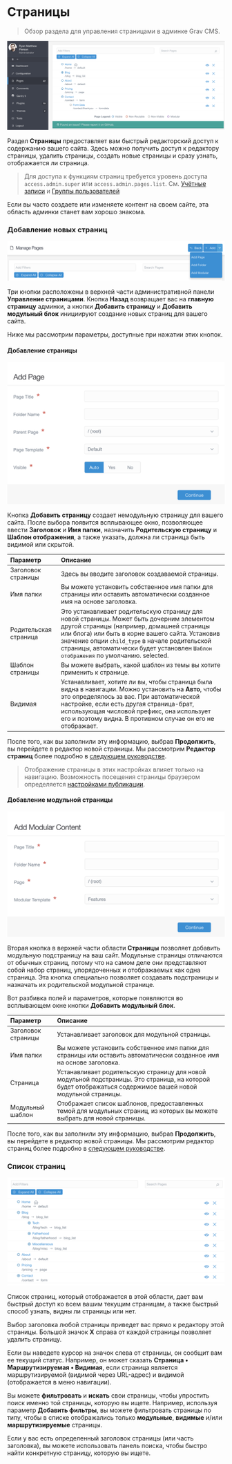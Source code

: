 # Страницы

> Обзор раздела для управления страницами в админке Grav CMS.

![Страницы](pages.png)

Раздел **Страницы** предоставляет вам быстрый редакторский доступ к содержанию вашего сайта. Здесь можно получить доступ к редактору страницы, удалить страницы, создать новые страницы и сразу узнать, отображается ли страница.

> Для доступа к функциям страниц требуется уровень доступа `access.admin.super` или `access.admin.pages.list`. См. [Учётные записи](/05.admin-panel/03.accounts/01.users/index) и [Группы пользователей](/05.admin-panel/03.accounts/02.groups/index)

Если вы часто создаете или изменяете контент на своем сайте, эта область админки станет вам хорошо знакома.

### Добавление новых страниц

![Страницы](add.png)

Три кнопки расположены в верхней части административной панели **Управление страницами**. Кнопка **Назад** возвращает вас на **главную страницу** админки, а кнопки **Добавить страницу** и **Добавить модульный блок** инициируют создание новых страниц для вашего сайта.

Ниже мы рассмотрим параметры, доступные при нажатии этих кнопок.

#### Добавление страницы

![Страницы](add2.png)

Кнопка **Добавить страницу** создает немодульную страницу для вашего сайта. После выбора появится всплывающее окно, позволяющее ввести **Заголовок** и **Имя папки**, назначить **Родительскую страницу** и **Шаблон отображения**, а также указать, должна ли страница быть видимой или скрытой.


| Параметр              | Описание                                                                                                              |
| :-----                | :-----                                                                                                                |
| Заголовок страницы    | Здесь вы вводите заголовок создаваемой страницы.                                                                      |
| Имя папки             | Вы можете установить собственное имя папки для страницы или оставить автоматически созданное имя на основе заголовка. |
| Родительская страница | Это устанавливает родительскую страницу для новой страницы. Может быть дочерним элементом другой страницы (например, домашней страницы или блога) или быть в корне вашего сайта. Установив значение опции `child_type` в начале родительской страницы, автоматически будет установлен `Шаблон отображения` по умолчанию. selected.                                                                                                                                       |
| Шаблон страницы       | Вы можете выбрать, какой шаблон из темы вы хотите применить к странице.                                               |
| Видимая               | Устанавливает, хотите ли вы, чтобы страница была видна в навигации. Можно установить на **Авто**, чтобы это определялось за вас. При автоматической настройке, если есть другая страница-брат, использующая числовой префикс, она использует его и поэтому видна. В противном случае он его не отображает.          |


После того, как вы заполнили эту информацию, выбрав **Продолжить**, вы перейдете в редактор новой страницы. Мы рассмотрим **Редактор страниц** более подробно в [следующем руководстве](05.admin-panel/03.page/01.editor/index).

> Отображение страницы в этих настройках влияет только на навигацию. Возможность посещения страницы браузером определяется [настройками публикации](/02.content/02.headers/index?id=Статус-публикации).

#### Добавление модульной страницы

![Страницы](add3.png)

Вторая кнопка в верхней части области **Страницы** позволяет добавить модульную подстраницу на ваш сайт. Модульные страницы отличаются от обычных страниц, потому что на самом деле они представляют собой набор страниц, упорядоченных и отображаемых как одна страница. Эта кнопка специально позволяет создавать подстраницы и назначать их родительской модульной странице.

Вот разбивка полей и параметров, которые появляются во всплывающем окне кнопки **Добавить модульный блок**.


| Параметр           | Описание                                                                                                                                                    |
| :-----             | :-----                                                                                                                                                      |
| Заголовок страницы | Устанавливает заголовок для модульной страницы.                                                                                                             |
| Имя папки          | Вы можете установить собственное имя папки для страницы или оставить автоматически созданное имя на основе заголовка.                                       |
| Страница           | Устанавливает родительскую страницу для новой модульной подстраницы. Это страница, на которой будет отображаться содержимое вашей новой модульной страницы. |
| Модульный шаблон   | Отображает список шаблонов, предоставленных темой для модульных страниц, из которых вы можете выбрать для новой страницы.                                   |


После того, как вы заполнили эту информацию, выбрав **Продолжить**, вы перейдете в редактор новой страницы. Мы рассмотрим редактор страниц более подробно в [следующем руководстве](05.admin-panel/03.page/01.editor/index).

### Список страниц

![Страницы](pages2.png)

Список страниц, который отображается в этой области, дает вам быстрый доступ ко всем вашим текущим страницам, а также быстрый способ узнать, видны ли страницы или нет.

Выбор заголовка любой страницы приведет вас прямо к редактору этой страницы. Большой значок **X** справа от каждой страницы позволяет удалить страницу.

Если вы наведете курсор на значок слева от страницы, он сообщит вам ее текущий статус. Например, он может сказать **Страница • Маршрутизируемая • Видимая**, если страница является маршрутизируемой (видимой через URL-адрес) и видимой (отображается в меню навигации).

Вы можете **фильтровать** и **искать** свои страницы, чтобы упростить поиск именно той страницы, которую вы ищете. Например, используя параметр **Добавить фильтры**, вы можете фильтровать страницы по типу, чтобы в списке отображались только **модульные**, **видимые** и/или **маршрутизируемые** страницы.

Если у вас есть определенный заголовок страницы (или часть заголовка), вы можете использовать панель поиска, чтобы быстро найти конкретную страницу, которую вы ищете.
